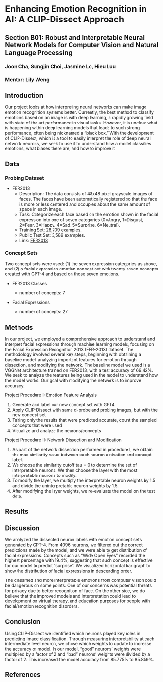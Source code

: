 # Enhancing Emotion Recognition in AI: A CLIP-Dissect Approach

## Section B01: Robust and Interpretable Neural Network Models for Computer Vision and Natural Language Processing
### Joon Cha, Sungjin Choi, Jasmine Lo, Hieu Luu
### Mentor: Lily Weng

## Introduction
Our project looks at how interpreting neural networks can make image emotion recognition systems better. Currently, the best method to classify emotions based on an image is with deep learning, a rapidly growing field with state of the art performance in visual tasks. However, it is unclear what is happening within deep learning models that leads to such strong performance, often being nicknamed a “black box.”  With the development of CLIP-Dissect, which is a tool to easily interpret the role of deep neural network neurons, we seek to use it to understand how a model classifies emotions, what biases there are, and how to improve it

## Data
### Probing Dataset
- FER2013
  - Description: The data consists of 48x48 pixel grayscale images of faces. The faces have been automatically registered so that the face is more or less centered and occupies about the same amount of space in each image.
  - Task: Categorize each face based on the emotion shown in the facial expression into
  one of seven categories (0=Angry, 1=Disgust, 2=Fear, 3=Happy, 4=Sad, 5=Surprise, 6=Neutral).
  - Training Set: 28,709 examples.
  - Public Test Set: 3,589 examples.
  - Link: [FER2013](https://www.kaggle.com/datasets/msambare/fer2013)

### Concept Sets
Two concept sets were used: (1) the seven expression categories as above, and (2) a facial expression emotion concept set with twenty seven concepts created with GPT-4 and based on those seven emotions.

- FER2013 Classes
    - number of concepts: 7
 
- Facial Expressions
    - number of concepts: 27

## Methods

In our project, we employed a comprehensive approach to understand and interpret facial expressions through machine learning models, focusing on the Facial Expression Recognition 2013 (FER-2013) dataset. The methodology involved several key steps, beginning with obtaining a baseline model, analyzing important features for emotion through dissection, and modifying the network. The baseline model we used is a VGGNet architecture trained on FER2013, with a test accuracy of 69.42%. We seek to analyze the features being used in the model to understand how the model works. Our goal with modifying the network is to improve accuracy.

 Project Procedure I: Emotion Feature Analysis

1. Generate and label our new concept set with GPT4
2. Apply CLIP-Dissect with same d-probe and probing images, but with   the new concept set
3. Taking only the results that were predicted accurate, count the sampled concepts that were used
4. Visualize and analyze the neurons/concepts

 Project Procedure II: Network Dissection and Modification 

1. As part of the network dissection performed in procedure I, we obtain the max similarity value between each neuron activation and concept label. 
2. We choose the similarity cutoff tau = 0 to determine the set of interpretable neurons. We then choose the layer with the most interpretable neurons to modify.
3. To modify the layer, we multiply the interpretable neuron weights by 1.5 and divide the uninterpretable neuron weights by 1.5.
4. After modifying the layer weights, we re-evaluate the model on the test data.

## Results

## Discussion
We analyzed the dissected neuron labels with emotion concept sets generated by GPT-4. From 4096 neurons, we filtered out the correct predictions made by the model, and we were able to get distribution of facial expressions. Concepts such as “Wide Open Eyes” recorded the highest percentage with 19.4%, suggesting that such concept is effective for our model to predict “surprise”.  We visualized horizontal bar graph to show the distribution of facial expressions in descending order. 

The classified and more interpretable emotions from computer vision could be dangerous on some points. One of our concerns was potential threats for privacy due to better recognition of face. On the other side, we do believe that the improved models and interpretation could lead to development on virtual therapy, and education purposes for people with facial/emotion recognition disorders.  

## Conclusion
Using CLIP-Dissect we identified which neurons played key roles in predicting image classification. Through measuring interpretability at each intermediate level neuron, we chose which weights to update to increase the accuracy of model. In our model, “good” neurons’ weights were multiplied by a factor of 2 and “bad” neurons’ weights were divided by a factor of 2. This increased the model accuracy from 85.775% to 85.859%.

## References
